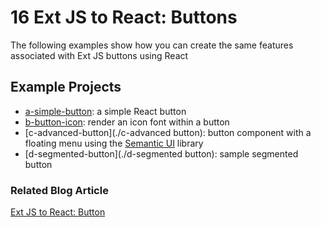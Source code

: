 # 16 Ext JS to React: Buttons

The following examples show how you can create the same features associated with Ext JS buttons using React

## Example Projects

 - [a-simple-button](./a-simple-button): a simple React button
 - [b-button-icon](./b-button-icon): render an icon font within a button
 - [c-advanced-button](./c-advanced button): button component with a floating menu using the [Semantic UI](https://www.npmjs.com/package/semantic-ui-react) library
 - [d-segmented-button](./d-segmented button): sample segmented button

### Related Blog Article

[Ext JS to React: Button](https://moduscreate.com/blog/ext-js-react-button/)


